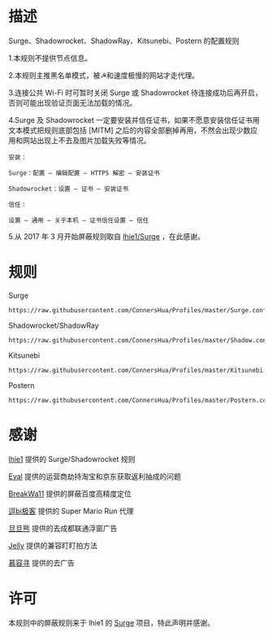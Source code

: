# 描述
Surge、Shadowrocket、ShadowRay、Kitsunebi、Postern 的配置规则


1.本规则不提供节点信息。

2.本规则主推黑名单模式，被☭和速度极慢的网站才走代理。

3.连接公共 Wi-Fi 时可暂时关闭 Surge 或 Shadowrocket 待连接成功后再开启，否则可能出现验证页面无法加载的情况。

4.Surge 及 Shadowrocket 一定要安装并信任证书，如果不愿意安装信任证书用文本模式把规则底部包括 [MITM] 之后的内容全部删掉再用，不然会出现少数应用和网站出现上不去及图片加载失败等情况。

```
安装：

Surge：配置 – 编辑配置 – HTTPS 解密 – 安装证书

Shadowrocket：设置 – 证书 – 安装证书

信任：

设置 – 通用 – 关于本机 – 证书信任设置 – 信任
```
5.从 2017 年 3 月开始屏蔽规则取自 [lhie1/Surge](https://github.com/lhie1/Surge) ，在此感谢。

# 规则
Surge
```
https://raw.githubusercontent.com/ConnersHua/Profiles/master/Surge.conf
```
Shadowrocket/ShadowRay
```
https://raw.githubusercontent.com/ConnersHua/Profiles/master/Shadow.conf
```
Kitsunebi
```
https://raw.githubusercontent.com/ConnersHua/Profiles/master/Kitsunebi.conf
```
Postern
```
https://raw.githubusercontent.com/ConnersHua/Profiles/master/Postern.conf
```
# 感谢

[lhie1](https://github.com/lhie1) 提供的 Surge/Shadowrocket 规则

[Eval](https://twitter.com/OAuth4/status/829012555976712192) 提供的运营商劫持淘宝和京东获取返利抽成的问题

[BreakWa11](https://breakwa11.blogspot.com/2016/12/baidu.html) 提供的屏蔽百度高精度定位

[逗bi极客](http://weibo.com/1989623982/EmnY4sEka) 提供的 Super Mario Run 代理

[旦旦熊](https://twitter.com/zanefox/status/775330280768843776) 提供的去成都联通浮窗广告

[Jelly](https://twitter.com/zhgd/status/774794766953230336) 提供的兼容盯盯拍方法

[慕容寻](https://twitter.com/yanfengzi/status/772850538778013696) 提供的去广告

# 许可
本规则中的屏蔽规则来于 lhie1 的 [Surge](https://github.com/lhie1/Surge) 项目，特此声明并感谢。
